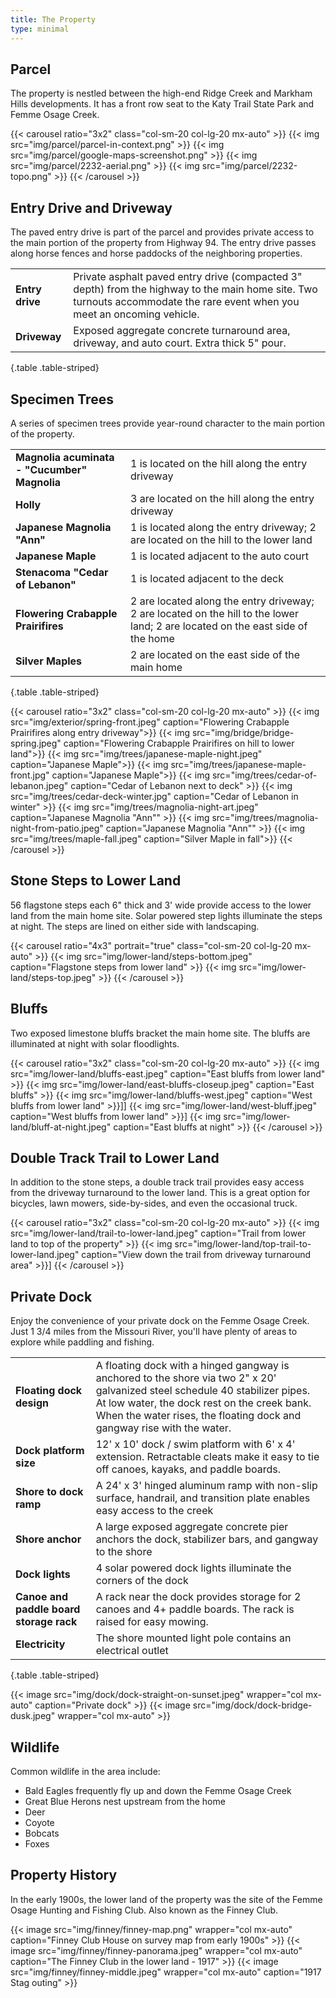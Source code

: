 ```yaml
---
title: The Property
type: minimal
---
```


## Parcel

The property is nestled between the high-end Ridge Creek and Markham Hills developments. It has a front row seat to the Katy Trail State Park and Femme Osage Creek.

{{< carousel ratio="3x2" class="col-sm-20 col-lg-20 mx-auto" >}}
  {{< img src="img/parcel/parcel-in-context.png" >}}
  {{< img src="img/parcel/google-maps-screenshot.png" >}}
  {{< img src="img/parcel/2232-aerial.png" >}}
  {{< img src="img/parcel/2232-topo.png" >}}
{{< /carousel >}}

## Entry Drive and Driveway

The paved entry drive is part of the parcel and provides private access to the main portion of the property from Highway 94. The entry drive passes along horse fences and horse paddocks of the neighboring properties.

| | |
|-|-|
|**Entry drive**|Private asphalt paved entry drive (compacted 3" depth) from the highway to the main home site. Two turnouts accommodate the rare event when you meet an oncoming vehicle.|
|**Driveway**|Exposed aggregate concrete turnaround area, driveway, and auto court. Extra thick 5" pour.|
{.table .table-striped}

## Specimen Trees

A series of specimen trees provide year-round character to the main portion of the property.

| | |
|-|-|
|**Magnolia acuminata - "Cucumber" Magnolia**|1 is located on the hill along the entry driveway|
|**Holly**|3 are located on the hill along the entry driveway| 
|**Japanese Magnolia "Ann"**|1 is located along the entry driveway; 2 are located on the hill to the lower land|
|**Japanese Maple**|1 is located adjacent to the auto court|
|**Stenacoma "Cedar of Lebanon"**|1 is located adjacent to the deck|
|**Flowering Crabapple Prairifires**|2 are located along the entry driveway; 2 are located on the hill to the lower land; 2 are located on the east side of the home|
|**Silver Maples**|2 are located on the east side of the main home|
{.table .table-striped}

{{< carousel ratio="3x2" class="col-sm-20 col-lg-20 mx-auto" >}}
  {{< img src="img/exterior/spring-front.jpeg" caption="Flowering Crabapple Prairifires along entry driveway">}}
  {{< img src="img/bridge/bridge-spring.jpeg" caption="Flowering Crabapple Prairifires on hill to lower land">}}
  {{< img src="img/trees/japanese-maple-night.jpeg" caption="Japanese Maple">}}
  {{< img src="img/trees/japanese-maple-front.jpg" caption="Japanese Maple">}}
  {{< img src="img/trees/cedar-of-lebanon.jpeg" caption="Cedar of Lebanon next to deck" >}}
  {{< img src="img/trees/cedar-deck-winter.jpg" caption="Cedar of Lebanon in winter" >}}
  {{< img src="img/trees/magnolia-night-art.jpeg" caption="Japanese Magnolia \"Ann\"" >}}
  {{< img src="img/trees/magnolia-night-from-patio.jpeg" caption="Japanese Magnolia \"Ann\"" >}} 
  {{< img src="img/trees/maple-fall.jpeg" caption="Silver Maple in fall">}}
{{< /carousel >}}

## Stone Steps to Lower Land

56 flagstone steps each 6" thick and 3' wide provide access to the lower land from the main home site. Solar powered step lights illuminate the steps at night. The steps are lined on either side with landscaping.

{{< carousel ratio="4x3" portrait="true" class="col-sm-20 col-lg-20 mx-auto" >}}
  {{< img src="img/lower-land/steps-bottom.jpeg" caption="Flagstone steps from lower land" >}}
  {{< img src="img/lower-land/steps-top.jpeg" >}}
{{< /carousel >}}

## Bluffs

Two exposed limestone bluffs bracket the main home site. The bluffs are illuminated at night with solar floodlights.

{{< carousel ratio="3x2" class="col-sm-20 col-lg-20 mx-auto" >}}
  {{< img src="img/lower-land/bluffs-east.jpeg" caption="East bluffs from lower land" >}}
  {{< img src="img/lower-land/east-bluffs-closeup.jpeg" caption="East bluffs" >}}
  {{< img src="img/lower-land/bluffs-west.jpeg" caption="West bluffs from lower land" >}}]]
  {{< img src="img/lower-land/west-bluff.jpeg" caption="West bluffs from lower land" >}}]
  {{< img src="img/lower-land/bluff-at-night.jpeg" caption="East bluffs at night" >}}
{{< /carousel >}}

## Double Track Trail to Lower Land

In addition to the stone steps, a double track trail provides easy access from the driveway turnaround to the lower land. This is a great option for bicycles, lawn mowers, side-by-sides, and even the occasional truck. 

{{< carousel ratio="3x2" class="col-sm-20 col-lg-20 mx-auto" >}}
  {{< img src="img/lower-land/trail-to-lower-land.jpeg" caption="Trail from lower land to top of the property" >}}
  {{< img src="img/lower-land/top-trail-to-lower-land.jpeg" caption="View down the trail from driveway turnaround area" >}}]
{{< /carousel >}}

## Private Dock

Enjoy the convenience of your private dock on the Femme Osage Creek. Just 1 3/4 miles from the Missouri River, you'll have plenty of areas to explore while paddling and fishing.

| | |
|-|-|
|**Floating dock design**|A floating dock with a hinged gangway is anchored to the shore via two 2" x 20' galvanized steel schedule 40 stabilizer pipes. At low water, the dock rest on the creek bank. When the water rises, the floating dock and gangway rise with the water.|
|**Dock platform size**|12' x 10' dock / swim platform with 6' x 4' extension. Retractable cleats make it easy to tie off canoes, kayaks, and paddle boards.|
|**Shore to dock ramp**|A 24' x 3' hinged aluminum ramp with non-slip surface, handrail, and transition plate enables easy access to the creek|**
|**Shore anchor**|A large exposed aggregate concrete pier anchors the dock, stabilizer bars, and gangway to the shore|
|**Dock lights**|4 solar powered dock lights illuminate the corners of the dock|
|**Canoe and paddle board storage rack**|A rack near the dock provides storage for 2 canoes and 4+ paddle boards. The rack is raised for easy mowing.|
|**Electricity**|The shore mounted light pole contains an electrical outlet|
{.table .table-striped}

{{< image src="img/dock/dock-straight-on-sunset.jpeg" wrapper="col mx-auto" caption="Private dock" >}}
{{< image src="img/dock/dock-bridge-dusk.jpeg" wrapper="col mx-auto" >}}

## Wildlife

Common wildlife in the area include:

* Bald Eagles frequently fly up and down the Femme Osage Creek
* Great Blue Herons nest upstream from the home
* Deer
* Coyote
* Bobcats
* Foxes

## Property History

In the early 1900s, the lower land of the property was the site of the Femme Osage Hunting and Fishing Club. Also known as the Finney Club.

{{< image src="img/finney/finney-map.png" wrapper="col mx-auto" caption="Finney Club House on survey map from early 1900s" >}}
{{< image src="img/finney/finney-panorama.jpeg" wrapper="col mx-auto" caption="The Finney Club in the lower land - 1917" >}}
{{< image src="img/finney/finney-middle.jpeg" wrapper="col mx-auto" caption="1917 Stag outing" >}}